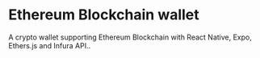 
# Ethereum Blockchain wallet
A crypto wallet supporting Ethereum Blockchain with React Native, Expo, Ethers.js and Infura API..
